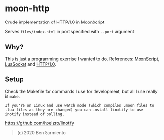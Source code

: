 # moon-http

Crude implementation of HTTP/1.0 in [MoonScript](https://moonscript.org/)

Serves `files/index.html` in port specified with `--port` argument

## Why?

This is just a programming exercise I wanted to do. References: [MoonScript](https://moonscript.org/reference/), [LuaSocket](http://w3.impa.br/~diego/software/luasocket/reference.html) and [HTTP/1.0](https://www.w3.org/Protocols/HTTP/1.0/spec.html).

## Setup

Check the Makefile for commands I use for development, but all I use really is `make`.

```
If you're on Linux and use watch mode (which compiles .moon files to .lua files as they are changed) you can install linotify to use inotify instead of polling.
```

https://github.com/hoelzro/linotify

> (c) 2020 Ben Sarmiento
